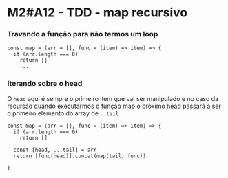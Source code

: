 # M2#A12 - TDD - map recursivo

### Travando a função para não termos um loop

```
const map = (arr = [], func = (item) => item) => {
  if (arr.length === 0)
    return []
    ...
```

### Iterando sobre o head

O `head` aqui é sempre o primeiro item que vai ser manipulado e no caso da recursão quando executarmos o função map o próximo head passará a ser o primeiro elemento do array de `..tail`

```
const map = (arr = [], func = (item) => item) => {
  if (arr.length === 0)
    return []

  const [head, ...tail] = arr
  return [func(head)].concat(map(tail, func))

}
```